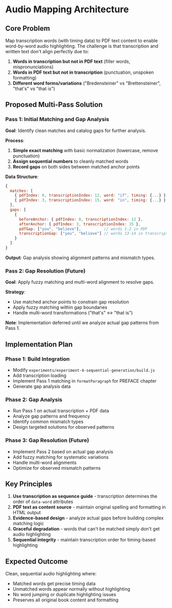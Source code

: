 # Audio Mapping Architecture

## Core Problem

Map transcription words (with timing data) to PDF text content to enable word-by-word audio highlighting. The challenge is that transcription and written text don't align perfectly due to:

1. **Words in transcription but not in PDF text** (filler words, mispronunciations)
2. **Words in PDF text but not in transcription** (punctuation, unspoken formatting)  
3. **Different word forms/variations** ("Bredensteiner" vs "Brettensteiner", "that's" vs "that is")

## Proposed Multi-Pass Solution

### Pass 1: Initial Matching and Gap Analysis

**Goal**: Identify clean matches and catalog gaps for further analysis.

**Process**:
1. **Simple exact matching** with basic normalization (lowercase, remove punctuation)
2. **Assign sequential numbers** to cleanly matched words
3. **Record gaps** on both sides between matched anchor points

**Data Structure**:
```javascript
{
  matches: [
    { pdfIndex: 0, transcriptionIndex: 12, word: "if", timing: {...} },
    { pdfIndex: 3, transcriptionIndex: 15, word: "in", timing: {...} }
  ],
  gaps: [
    {
      beforeAnchor: { pdfIndex: 0, transcriptionIndex: 12 },
      afterAnchor: { pdfIndex: 3, transcriptionIndex: 15 },
      pdfGap: ["you", "believe"],          // words 1-2 in PDF
      transcriptionGap: ["you", "believe"] // words 13-14 in transcription
    }
  ]
}
```

**Output**: Gap analysis showing alignment patterns and mismatch types.

### Pass 2: Gap Resolution (Future)

**Goal**: Apply fuzzy matching and multi-word alignment to resolve gaps.

**Strategy**: 
- Use matched anchor points to constrain gap resolution
- Apply fuzzy matching within gap boundaries
- Handle multi-word transformations ("that's" ↔ "that is")

**Note**: Implementation deferred until we analyze actual gap patterns from Pass 1.

## Implementation Plan

### Phase 1: Build Integration
- Modify `experiments/experiment-4-sequential-generation/build.js`
- Add transcription loading
- Implement Pass 1 matching in `formatParagraph` for PREFACE chapter
- Generate gap analysis data

### Phase 2: Gap Analysis
- Run Pass 1 on actual transcription + PDF data
- Analyze gap patterns and frequency
- Identify common mismatch types
- Design targeted solutions for observed patterns

### Phase 3: Gap Resolution (Future)
- Implement Pass 2 based on actual gap analysis
- Add fuzzy matching for systematic variations
- Handle multi-word alignments
- Optimize for observed mismatch patterns

## Key Principles

1. **Use transcription as sequence guide** - transcription determines the order of `data-word` attributes
2. **PDF text as content source** - maintain original spelling and formatting in HTML output
3. **Evidence-based design** - analyze actual gaps before building complex matching logic
4. **Graceful degradation** - words that can't be matched simply don't get audio highlighting
5. **Sequential integrity** - maintain transcription order for timing-based highlighting

## Expected Outcome

Clean, sequential audio highlighting where:
- Matched words get precise timing data
- Unmatched words appear normally without highlighting
- No word jumping or duplicate highlighting issues
- Preserves all original book content and formatting